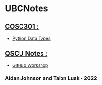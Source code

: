 # UBCNotes
## [COSC301 :](COSC301)
- [Python Data Types](COSC301/Python%20Data%20Types.md)

## [QSCU Notes :](/QSCU%20Notes/)
- [GitHub Workshop](QSCU%20Notes/GitHub%20Workshop.md)

### Aidan Johnson and Talon Lusk - 2022